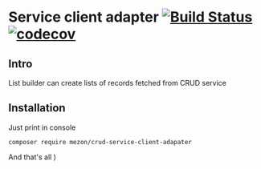 # Service client adapter [![Build Status](https://travis-ci.com/alexdodonov/mezon-crud-service-client-adapater.svg?branch=master)](https://travis-ci.com/alexdodonov/mezon-mezon-crud-service-client-adapater) [![codecov](https://codecov.io/gh/alexdodonov/mezon-mezon-crud-service-client-adapater/branch/master/graph/badge.svg)](https://codecov.io/gh/alexdodonov/mezon-mezon-crud-service-client-adapater)
## Intro

List builder can create lists of records fetched from CRUD service

## Installation

Just print in console

```
composer require mezon/crud-service-client-adapater
```

And that's all )
